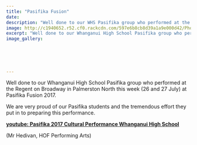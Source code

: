 ```yaml
---
title: "Pasifika Fusion"
date: 
description: "Well done to our WHS Pasifika group who performed at the Regent on Broadway in Palmerston North this week (26 and 27 July) at Pasifika Fusion 2017..."
image: http://c1940652.r52.cf0.rackcdn.com/597e6b8cb8d39a1a9e000d42/Photo-at-Pasifika-Fusion-in-Palmerston-North-July-2017.jpg
excerpt: "Well done to our Whanganui High School Pasifika group who performed at the Regent on Broadway in Palmerston North this week (26 and 27 July) at Pasifika Fusion 2017."
image_gallery:
    
    
    
    
    
---
```


<p><span>Well done to our Whanganui High School Pasifika group who performed at the Regent on Broadway in Palmerston North this week (26 and 27 July) at Pasifika Fusion 2017.</span></p>
<p><span><span><span>We are very proud of our Pasifika students and the tremendous effort they put in to preparing this performance.</span></span></span></p>
<p><strong><a href="https://www.youtube.com/watch?v=zrT9FNtwZpg&amp;feature=share">youtube: Pasifika 2017 Cultural Performance Whanganui High School</a></strong></p>
<p>(Mr Hedivan, HOF Performing Arts)</p>

